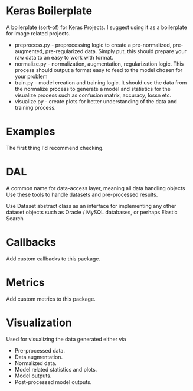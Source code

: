 # Keras Boilerplate
A boilerplate (sort-of) for Keras Projects.
I suggest using it as a boilerplate for Image related projects.

* preprocess.py - preprocessing logic to create a 
pre-normalized, pre-augmented, pre-regularized data. 
Simply put, this should prepare your raw data to an easy to work with format.
* normalize.py - normalization, augmentation, regularization logic. 
This process should output a format easy to feed to the model chosen for your problem
* train.py - model creation and training logic. 
It should use the data from the normalize process to generate a model and statistics for the visualize process
such as confusion matrix, accuracy, lossn etc.
* visualize.py - create plots for better understanding of the data and training process.

# Examples
The first thing I'd recommend checking.

# DAL
A common name for data-access layer, meaning all data handling objects
Use these tools to handle datasets and pre-processed results.

Use Dataset abstract class as an interface for implementing any other dataset objects
such as Oracle / MySQL databases, or perhaps Elastic Search

# Callbacks
Add custom callbacks to this package.

# Metrics
Add custom metrics to this package.

# Visualization
Used for visualizing the data generated either via
* Pre-processed data.
* Data augmentation.
* Normalized data.
* Model related statistics and plots.
* Model outputs.
* Post-processed model outputs.
